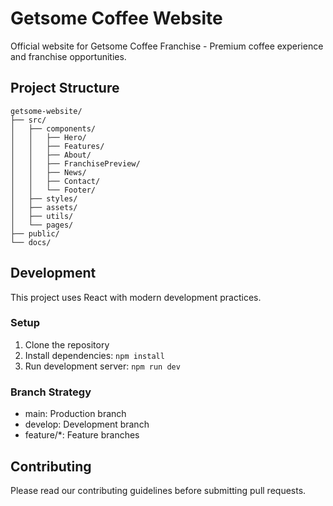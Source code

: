 # Getsome Coffee Website

Official website for Getsome Coffee Franchise - Premium coffee experience and franchise opportunities.

## Project Structure

```
getsome-website/
├── src/
│   ├── components/
│   │   ├── Hero/
│   │   ├── Features/
│   │   ├── About/
│   │   ├── FranchisePreview/
│   │   ├── News/
│   │   ├── Contact/
│   │   └── Footer/
│   ├── styles/
│   ├── assets/
│   ├── utils/
│   └── pages/
├── public/
└── docs/
```

## Development

This project uses React with modern development practices.

### Setup
1. Clone the repository
2. Install dependencies: `npm install`
3. Run development server: `npm run dev`

### Branch Strategy
- main: Production branch
- develop: Development branch
- feature/*: Feature branches

## Contributing
Please read our contributing guidelines before submitting pull requests.